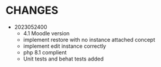 # CHANGES
* 2023052400
  * 4.1 Moodle version
  * implement restore with no instance attached concept
  * implement edit instance correctly
  * php 8.1 complient
  * Unit tests and behat tests added
